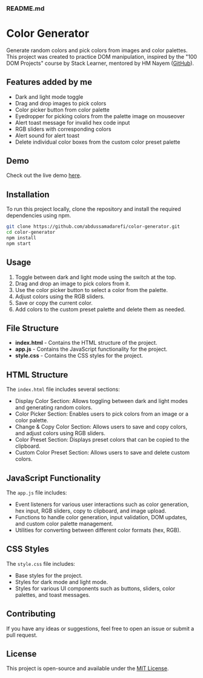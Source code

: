 ### README.md

# Color Generator

Generate random colors and pick colors from images and color palettes. This project was created to practice DOM manipulation, inspired by the "100 DOM Projects" course by Stack Learner, mentored by HM Nayem ([GitHub](https://github.com/mrhm-dev)).

## Features added by me

- Dark and light mode toggle
- Drag and drop images to pick colors
- Color picker button from color palette
- Eyedropper for picking colors from the palette image on mouseover
- Alert toast message for invalid hex code input
- RGB sliders with corresponding colors
- Alert sound for alert toast
- Delete individual color boxes from the custom color preset palette

## Demo

Check out the live demo [here](https://incandescent-brigadeiros-5ffa0f.netlify.app/).

## Installation

To run this project locally, clone the repository and install the required dependencies using npm.

```bash
git clone https://github.com/abdussamadarefi/color-generator.git
cd color-generator
npm install
npm start
```

## Usage

1. Toggle between dark and light mode using the switch at the top.
2. Drag and drop an image to pick colors from it.
3. Use the color picker button to select a color from the palette.
4. Adjust colors using the RGB sliders.
5. Save or copy the current color.
6. Add colors to the custom preset palette and delete them as needed.

## File Structure

- **index.html** - Contains the HTML structure of the project.
- **app.js** - Contains the JavaScript functionality for the project.
- **style.css** - Contains the CSS styles for the project.

## HTML Structure

The `index.html` file includes several sections:
- Display Color Section: Allows toggling between dark and light modes and generating random colors.
- Color Picker Section: Enables users to pick colors from an image or a color palette.
- Change & Copy Color Section: Allows users to save and copy colors, and adjust colors using RGB sliders.
- Color Preset Section: Displays preset colors that can be copied to the clipboard.
- Custom Color Preset Section: Allows users to save and delete custom colors.

## JavaScript Functionality

The `app.js` file includes:
- Event listeners for various user interactions such as color generation, hex input, RGB sliders, copy to clipboard, and image upload.
- Functions to handle color generation, input validation, DOM updates, and custom color palette management.
- Utilities for converting between different color formats (hex, RGB).

## CSS Styles

The `style.css` file includes:
- Base styles for the project.
- Styles for dark mode and light mode.
- Styles for various UI components such as buttons, sliders, color palettes, and toast messages.

## Contributing

If you have any ideas or suggestions, feel free to open an issue or submit a pull request.

## License

This project is open-source and available under the [MIT License](LICENSE).
